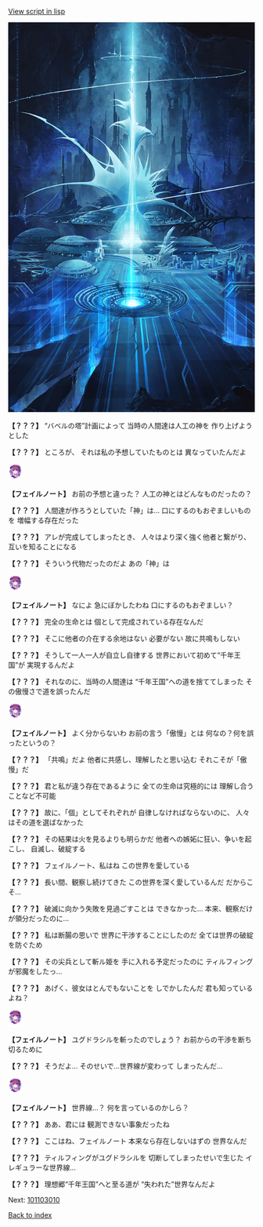 [View script in lisp](../scripts/101102060.txt)

![profound.png](../images/backgrounds/profound.png)

**【？？？】**
“バベルの塔”計画によって
当時の人間達は人工の神を
作り上げようとした

**【？？？】**
ところが、
それは私の予想していたものとは
異なっていたんだよ

<img src="../images/units/3401911.png" alt="3401911.png" height="34"/>

**【フェイルノート】**
お前の予想と違った？
人工の神とはどんなものだったの？

**【？？？】**
人間達が作ろうとしていた「神」は…
口にするのもおぞましいものを
増幅する存在だった

**【？？？】**
アレが完成してしまったとき、
人々はより深く強く他者と繋がり、
互いを知ることになる

**【？？？】**
そういう代物だったのだよ
あの「神」は

<img src="../images/units/3401911.png" alt="3401911.png" height="34"/>

**【フェイルノート】**
なによ
急にぼかしたわね
口にするのもおぞましい？

**【？？？】**
完全の生命とは
個として完成されている存在なんだ

**【？？？】**
そこに他者の介在する余地はない
必要がない
故に共鳴もしない

**【？？？】**
そうして一人一人が自立し自律する
世界において初めて“千年王国”が
実現するんだよ

**【？？？】**
それなのに、当時の人間達は
“千年王国”への道を捨ててしまった
その傲慢さで道を誤ったんだ

<img src="../images/units/3401911.png" alt="3401911.png" height="34"/>

**【フェイルノート】**
よく分からないわ
お前の言う「傲慢」とは
何なの？何を誤ったというの？

**【？？？】**
「共鳴」だよ
他者に共感し、理解したと思い込む
それこそが「傲慢」だ

**【？？？】**
君と私が違う存在であるように
全ての生命は究極的には
理解し合うことなど不可能

**【？？？】**
故に、「個」としてそれぞれが
自律しなければならないのに、
人々はその道を選ばなかった

**【？？？】**
その結果は火を見るよりも明らかだ
他者への嫉妬に狂い、争いを起こし、
自滅し、破綻する

**【？？？】**
フェイルノート、私はね
この世界を愛している

**【？？？】**
長い間、観察し続けてきた
この世界を深く愛しているんだ
だからこそ…

**【？？？】**
破滅に向かう失敗を見過ごすことは
できなかった…
本来、観察だけが領分だったのに…

**【？？？】**
私は断腸の思いで
世界に干渉することにしたのだ
全ては世界の破綻を防ぐため

**【？？？】**
その尖兵として斬ル姫を
手に入れる予定だったのに
ティルフィングが邪魔をしたっ…

**【？？？】**
あげく、彼女はとんでもないことを
しでかしたんだ
君も知っているよね？

<img src="../images/units/3401911.png" alt="3401911.png" height="34"/>

**【フェイルノート】**
ユグドラシルを斬ったのでしょう？
お前からの干渉を断ち切るために

**【？？？】**
そうだよ…
そのせいで…世界線が変わって
しまったんだ…

<img src="../images/units/3401911.png" alt="3401911.png" height="34"/>

**【フェイルノート】**
世界線…？
何を言っているのかしら？

**【？？？】**
ああ、君には
観測できない事象だったね

**【？？？】**
ここはね、フェイルノート
本来なら存在しないはずの
世界なんだ

**【？？？】**
ティルフィングがユグドラシルを
切断してしまったせいで生じた
イレギュラーな世界線…

**【？？？】**
理想郷“千年王国”へと至る道が
“失われた”世界なんだよ

Next: [101103010](101103010.md)

[Back to index](index.md)
